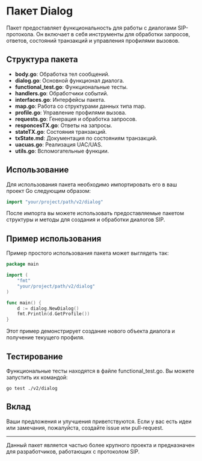 # Пакет Dialog

Пакет предоставляет функциональность для работы с диалогами SIP-протокола. Он включает в себя инструменты для обработки запросов, ответов, состояний транзакций и управления профилями вызовов.

## Структура пакета

- **body.go**: Обработка тел сообщений.
- **dialog.go**: Основной функционал диалога.
- **functional_test.go**: Функциональные тесты.
- **handlers.go**: Обработчики событий.
- **interfaces.go**: Интерфейсы пакета.
- **map.go**: Работа со структурами данных типа map.
- **profile.go**: Управление профилями вызова.
- **requests.go**: Генерация и обработка запросов.
- **responcesTX.go**: Ответы на запросы.
- **stateTX.go**: Состояния транзакций.
- **txState.md**: Документация по состояниям транзакций.
- **uacuas.go**: Реализация UAC/UAS.
- **utils.go**: Вспомогательные функции.

## Использование

Для использования пакета необходимо импортировать его в ваш проект Go следующим образом:

```go
import "your/project/path/v2/dialog"
```

После импорта вы можете использовать предоставляемые пакетом структуры и методы для создания и обработки диалогов SIP.

## Пример использования

Пример простого использования пакета может выглядеть так:

```go
package main

import (
    "fmt"
    "your/project/path/v2/dialog"
)

func main() {
    d := dialog.NewDialog()
    fmt.Println(d.GetProfile())
}
```

Этот пример демонстрирует создание нового объекта диалога и получение текущего профиля.

## Тестирование

Функциональные тесты находятся в файле functional_test.go. Вы можете запустить их командой:

```shell
go test ./v2/dialog
```

## Вклад

Ваши предложения и улучшения приветствуются. Если у вас есть идеи или замечания, пожалуйста, создайте issue или pull-request.

---

Данный пакет является частью более крупного проекта и предназначен для разработчиков, работающих с протоколом SIP.
